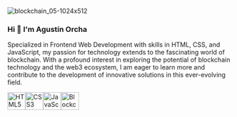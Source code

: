 ![blockchain_05-1024x512](https://github.com/aguorcha/aguorcha/assets/112417271/dc567d90-55b2-4ec6-8eaf-0bfc4d631db3)
### Hi 👋 I'm Agustín Orcha

Specialized in Frontend Web Development with skills in HTML, CSS, and JavaScript, my passion for technology extends to the fascinating world of blockchain. With a profound interest in exploring the potential of blockchain technology and the web3 ecosystem, I am eager to learn more and contribute to the development of innovative solutions in this ever-evolving field.

<div style="display: flex;">
    <a href="#"><img src="[https://i.postimg.cc/vDFPcnJV/Devicon-Html5.png](https://i.postimg.cc/MG9jsjYJ/Logos-Html5.png)" alt="HTML5" style="width: 40px;"></a>
    <a href="#"><img src="https://i.postimg.cc/j24TXyzz/Css3.png" alt="CSS3" style="width: 40px;"></a>
    <a href="#"><img src="URL_DEL_ICONO_JAVASCRIPT" alt="JavaScript" style="width: 40px;"></a>
    <a href="#"><img src="URL_DEL_ICONO_BLOCKCHAIN" alt="Blockchain" style="width: 40px;"></a>
</div>



